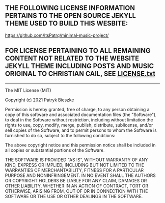 ## THE FOLLOWING LICENSE INFORMATION PERTAINS TO THE OPEN SOURCE JEKYLL THEME USED TO BUILD THIS WESBITE:
https://github.com/ItsPatrq/minimal-music-project/

## FOR LICENSE PERTAINING TO ALL REMAINING CONTENT NOT RELATED TO THE WEBSITE JEKYLL THEME INCLUDING POSTS AND MUSIC ORIGINAL TO CHRISTIAN CAIL, SEE [LICENSE.txt](LICENSE.txt)

--------------------

The MIT License (MIT)

Copyright (c) 2021 Patryk Bieszke

Permission is hereby granted, free of charge, to any person obtaining a copy
of this software and associated documentation files (the "Software"), to deal
in the Software without restriction, including without limitation the rights
to use, copy, modify, merge, publish, distribute, sublicense, and/or sell
copies of the Software, and to permit persons to whom the Software is
furnished to do so, subject to the following conditions:

The above copyright notice and this permission notice shall be included in
all copies or substantial portions of the Software.

THE SOFTWARE IS PROVIDED "AS IS", WITHOUT WARRANTY OF ANY KIND, EXPRESS OR
IMPLIED, INCLUDING BUT NOT LIMITED TO THE WARRANTIES OF MERCHANTABILITY,
FITNESS FOR A PARTICULAR PURPOSE AND NONINFRINGEMENT. IN NO EVENT SHALL THE
AUTHORS OR COPYRIGHT HOLDERS BE LIABLE FOR ANY CLAIM, DAMAGES OR OTHER
LIABILITY, WHETHER IN AN ACTION OF CONTRACT, TORT OR OTHERWISE, ARISING FROM,
OUT OF OR IN CONNECTION WITH THE SOFTWARE OR THE USE OR OTHER DEALINGS IN
THE SOFTWARE.
